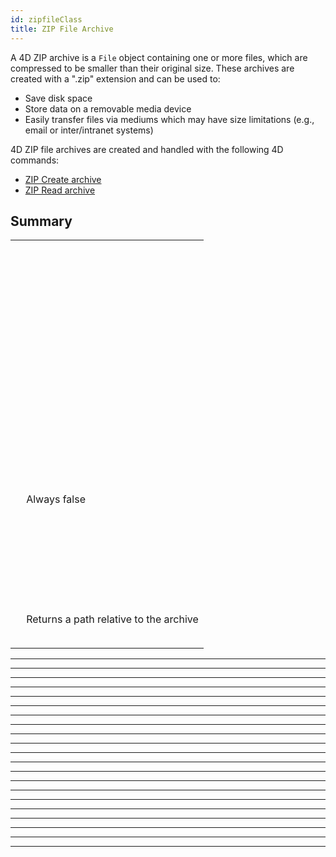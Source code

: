 ```yaml
---
id: zipfileClass
title: ZIP File Archive
---
```



A 4D ZIP archive is a `File` object containing one or more files, which are compressed to be smaller than their original size. These archives are created with a ".zip" extension and can be used to:

*	Save disk space
*	Store data on a removable media device
*	Easily transfer files via mediums which may have size limitations (e.g., email or inter/intranet systems)

4D ZIP file archives are created and handled with the following 4D commands:

*	[ZIP Create archive](https://doc.4d.com/4Dv18R4/4D/18-R4/ZIP-Create-archive.301-4982187.en.html)
*	[ZIP Read archive](https://doc.4d.com/4Dv18R4/4D/18-R4/ZIP-Read-archive.301-4982192.en.html)

## Summary

||
|---|
|[<!-- INCLUDE #document.copyTo().Syntax -->](#copyto-)|
|&nbsp;&nbsp;&nbsp;&nbsp;<!-- INCLUDE #document.copyTo().Summary -->|
|[<!-- INCLUDE #document.creationDate.Syntax -->](#creationdate)|
|&nbsp;&nbsp;&nbsp;&nbsp;<!-- INCLUDE #document.creationDate.Summary -->|
|[<!-- INCLUDE #document.creationTime.Syntax -->](#creationtime)|
|&nbsp;&nbsp;&nbsp;&nbsp;<!-- INCLUDE #document.creationTime.Summary -->|
|[<!-- INCLUDE #document.exists.Syntax -->](#exists)|
|&nbsp;&nbsp;&nbsp;&nbsp;<!-- INCLUDE #document.exists.Summary -->|
|[<!-- INCLUDE #document.extension.Syntax -->](#extension)|
|&nbsp;&nbsp;&nbsp;&nbsp;<!-- INCLUDE #document.extension.Summary -->|
|[<!-- INCLUDE #document.fullName.Syntax -->](#fullname)|
|&nbsp;&nbsp;&nbsp;&nbsp;<!-- INCLUDE #document.fullName.Summary -->|
|[<!-- INCLUDE #document.getContent().Syntax -->](#getcontent-)|
|<!-- INCLUDE #document.getContent().Summary -->|
|[<!-- INCLUDE #document.getIcon().Syntax -->](#geticon-)|
|&nbsp;&nbsp;&nbsp;&nbsp;<!-- INCLUDE #document.getIcon().Summary -->|
|[<!-- INCLUDE #document.getText().Syntax -->](#gettext-)|
|&nbsp;&nbsp;&nbsp;&nbsp;<!-- INCLUDE #document.getText().Summary -->|
|[<!-- INCLUDE #document.hidden.Syntax -->](#hidden)|
|&nbsp;&nbsp;&nbsp;&nbsp;<!-- INCLUDE #document.hidden.Summary -->|
|[<!-- INCLUDE #document.isAlias.Syntax -->](#isalias)|
|&nbsp;&nbsp;&nbsp;&nbsp;<!-- INCLUDE #document.isAlias.Summary -->|
|[<!-- INCLUDE #document.isFile.Syntax -->](#isfile)|
|&nbsp;&nbsp;&nbsp;&nbsp;<!-- INCLUDE #document.isFile.Summary -->|
|[<!-- INCLUDE #document.isFolder.Syntax -->](#ifFolder)|
|&nbsp;&nbsp;&nbsp;&nbsp;<!-- INCLUDE #document.isFolder.Summary -->|
|[<!-- INCLUDE #document.isWritable.Syntax -->](#iswritable)|
|&nbsp;&nbsp;&nbsp;&nbsp;Always false|
|[<!-- INCLUDE #document.modificationDate.Syntax -->](#modificationdate)|
|&nbsp;&nbsp;&nbsp;&nbsp;<!-- INCLUDE #document.modificationDate.Summary -->|
|[<!-- INCLUDE #document.modificationTime.Syntax -->](#modificationtime)|
|&nbsp;&nbsp;&nbsp;&nbsp;<!-- INCLUDE #document.modificationTime.Summary -->|
|[<!-- INCLUDE #document.name.Syntax -->](#name)|
|&nbsp;&nbsp;&nbsp;&nbsp;<!-- INCLUDE #document.name.Summary -->|
|[<!-- INCLUDE #document.original.Syntax -->](#original)|
|&nbsp;&nbsp;&nbsp;&nbsp;<!-- INCLUDE #document.original.Summary -->|
|[<!-- INCLUDE #document.parent.Syntax -->](#parent)|
|&nbsp;&nbsp;&nbsp;&nbsp;<!-- INCLUDE #document.parent.Summary -->|
|[<!-- INCLUDE #document.path.Syntax -->](#path)|
|&nbsp;&nbsp;&nbsp;&nbsp;Returns a path relative to the archive|
|[<!-- INCLUDE #document.platformPath.Syntax -->](#platformpath)|
|&nbsp;&nbsp;&nbsp;&nbsp;<!-- INCLUDE #document.platformPath.Summary -->|



---

<!-- INCLUDE document.copyTo().Desc -->


---


<!-- INCLUDE document.creationDate.Desc -->

---


<!-- INCLUDE document.creationTime.Desc -->


---


<!-- INCLUDE document.exists.Desc -->

---


<!-- INCLUDE document.extension.Desc -->

---


<!-- INCLUDE document.fullName.Desc -->

---


<!-- INCLUDE document.getContent().Desc -->

---


<!-- INCLUDE document.getIcon().Desc -->

---


<!-- INCLUDE document.getText().Desc -->

---


<!-- INCLUDE document.hidden.Desc -->

---


<!-- INCLUDE document.isAlias.Desc -->

---


<!-- INCLUDE document.isFile.Desc -->

---


<!-- INCLUDE document.isFolder.Desc -->

---


<!-- INCLUDE document.isWritable.Desc -->

---


<!-- INCLUDE document.modificationDate.Desc -->

---


<!-- INCLUDE document.modificationTime.Desc -->


---


<!-- INCLUDE document.name.Desc -->

---


<!-- INCLUDE document.original.Desc -->

---


<!-- INCLUDE document.parent.Desc -->

---


<!-- INCLUDE document.path.Desc -->

---


<!-- INCLUDE document.platformPath.Desc -->




